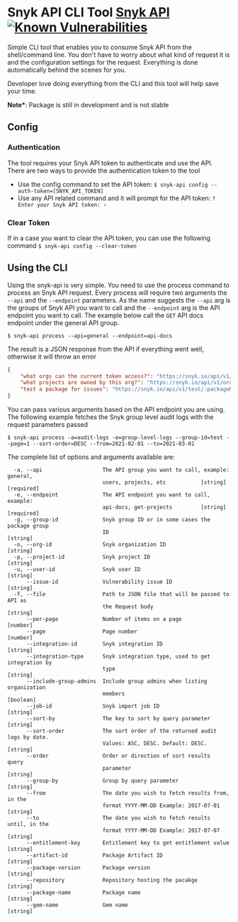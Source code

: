 # Snyk API CLI Tool [Snyk API](https://snyk.docs.apiary.io/#reference/users/user-details/get-user-details) [![Known Vulnerabilities](https://snyk.io/test/github.com/lovebhardwajsnyk/snyk-api-cli/badge.svg)](https://snyk.io/test/github/lovebhardwajsnyk/snyk-api-client)

Simple CLI tool that enables you to consume Snyk API from the shell/command line. You don't have to worry about what kind of request it is and the configuration settings for the request. Everything is done automatically behind the scenes for you.

Developer love doing everything from the CLI and this tool will help save your time.

**Note\***: Package is still in development and is not stable

## Config

### Authentication

The tool requires your Snyk API token to authenticate and use the API. There are two ways to provide the authentication token to the tool

- Use the config command to set the API token: `$ snyk-api config --auth-token=[SNYK_API_TOKEN]`
- Use any API related command and it will prompt for the API token: `? Enter your Snyk API token: ›`

### Clear Token

If in a case you want to clear the API token, you can use the following command `$ snyk-api config --clear-token`

## Using the CLI

Using the snyk-api is very simple. You need to use the process command to process an Snyk API request. Every process will require two arguments the `--api` and the `--endpoint` parameters. As the name suggests the `--api` arg is the groups of Snyk API you want to call and the `--endpoint` arg is the API endpoint you want to call. The example below call the `GET` API docs endpoint under the general API group.

```
$ snyk-api process --api=general --endpoint=api-docs
```

The result is a JSON response from the API if everything went well, otherwise it will throw an error

```JSON
{
    "what orgs can the current token access?": "https://snyk.io/api/v1/orgs",
    "what projects are owned by this org?": "https://snyk.io/api/v1/org/:id/projects",
    "test a package for issues": "https://snyk.io/api/v1/test/:packageManager/:packageName/:packageVersion"
}
```

You can pass various arguments based on the API endpoint you are using. The following example fetches the Snyk group level audit logs with the request parameters passed

```
$ snyk-api process -a=audit-logs -e=group-level-logs --group-id=test --page=1 --sort-order=DESC --from=2021-02-01 --to=2021-03-01
```

The complete list of options and arguments available are:

```
  -a, --api                   The API group you want to call, example: general,
                              users, projects, etc           [string] [required]
  -e, --endpoint              The API endpoint you want to call, example:
                              api-docs, get-projects         [string] [required]
  -g, --group-id              Snyk group ID or in some cases the package group
                              ID                                        [string]
  -o, --org-id                Snyk organization ID                      [string]
  -p, --project-id            Snyk project ID                           [string]
  -u, --user-id               Snyk user ID                              [string]
      --issue-id              Vulnerability issue ID                    [string]
  -f, --file                  Path to JSON file that will be passed to API as
                              the Request body                          [string]
      --per-page              Number of items on a page                 [number]
      --page                  Page number                               [number]
      --integration-id        Snyk integration ID                       [string]
      --integration-type      Snyk integration type, used to get integration by
                              type                                      [string]
      --include-group-admins  Include group admins when listing organization
                              members                                  [boolean]
      --job-id                Snyk import job ID                        [string]
      --sort-by               The key to sort by query parameter        [string]
      --sort-order            The sort order of the returned audit logs by date.
                              Values: ASC, DESC. Default: DESC.         [string]
      --order                 Order or direction of sort results  query
                              parameter                                 [string]
      --group-by              Group by query parameter                  [string]
      --from                  The date you wish to fetch results from, in the
                              format YYYY-MM-DD Example: 2017-07-01     [string]
      --to                    The date you wish to fetch results until, in the
                              format YYYY-MM-DD Example: 2017-07-07     [string]
      --entitlement-key       Entitlement key to get entitlement value  [string]
      --artifact-id           Package Artifact ID                       [string]
      --package-version       Package version                           [string]
      --repository            Repository hosting the pacakge            [string]
      --package-name          Package name                              [string]
      --gem-name              Gem name                                  [string]
```
